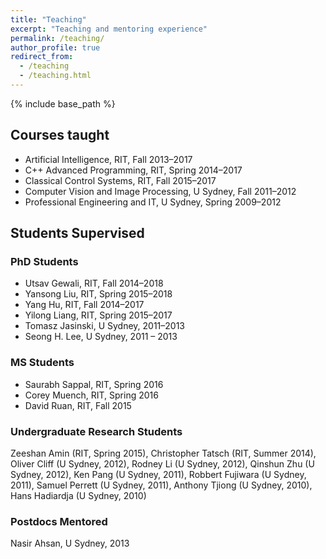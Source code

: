 ```yaml
---
title: "Teaching"
excerpt: "Teaching and mentoring experience"
permalink: /teaching/
author_profile: true
redirect_from:
  - /teaching
  - /teaching.html
---
```


{% include base_path %}

## Courses taught

* Artificial Intelligence, RIT, Fall 2013–2017
* C++ Advanced Programming, RIT, Spring 2014–2017
* Classical Control Systems, RIT, Fall 2015–2017
* Computer Vision and Image Processing, U Sydney, Fall 2011–2012 
* Professional Engineering and IT, U Sydney, Spring 2009–2012

## Students Supervised

### PhD Students
* Utsav Gewali, RIT, Fall 2014–2018
* Yansong Liu, RIT, Spring 2015–2018
* Yang Hu, RIT, Fall 2014–2017
* Yilong Liang, RIT, Spring 2015–2017
* Tomasz Jasinski, U Sydney, 2011–2013
* Seong H. Lee, U Sydney, 2011 – 2013

### MS Students 
* Saurabh Sappal, RIT, Spring 2016
* Corey Muench, RIT, Spring 2016
* David Ruan, RIT, Fall 2015

### Undergraduate Research Students 
Zeeshan Amin (RIT, Spring 2015), Christopher Tatsch (RIT, Summer 2014), 
Oliver Cliff (U Sydney, 2012), Rodney Li (U Sydney, 2012), Qinshun Zhu (U Sydney, 2012), Ken Pang (U Sydney, 2011), Robbert Fujiwara (U Sydney, 2011), Samuel Perrett (U Sydney, 2011), Anthony Tjiong (U Sydney, 2010), Hans Hadiardja (U Sydney, 2010)

### Postdocs Mentored
Nasir Ahsan, U Sydney, 2013




